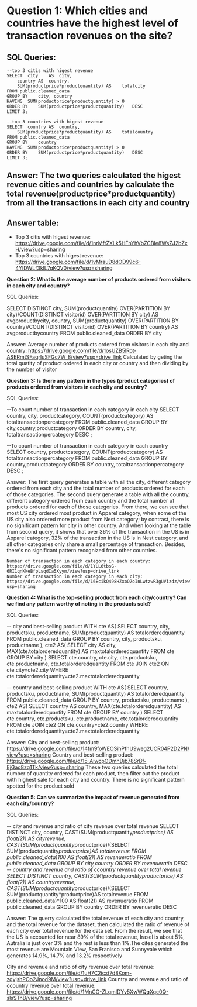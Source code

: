   
# Question 1: Which cities and countries have the highest level of transaction revenues on the site?

## SQL Queries:
	--top 3 citis with higest revenue
	SELECT 	city	AS	city,
		country	AS	country,
		SUM(productprice*productquantity) AS	totalcity
	FROM public.cleaned_data
	GROUP BY	city, country
	HAVING	SUM(productprice*productquantity) > 0
	ORDER BY	SUM(productprice*productquantity)	DESC
	LIMIT 3;

	--top 3 countries with higest revenue
	SELECT 	country	AS	country,
		SUM(productprice*productquantity) AS	totalcountry
	FROM public.cleaned_data
	GROUP BY	country
	HAVING	SUM(productprice*productquantity) > 0
	ORDER BY	SUM(productprice*productquantity)	DESC
	LIMIT 3;

## Answer: The two queries calculated the higest revenue cities and countries by calculate the total revenue(productprice*productquantity) from all the transactions in each city and country
## Answer table:
- Top 3 citis with higest revenue:	https://drive.google.com/file/d/1nrMftZXLk5HFhYhVbZCBIe8WsZJ2bZxH/view?usp=sharing
- Top 3 countries with higest revenue:	https://drive.google.com/file/d/1vMrauD8dOD99c6-4YIDWLf3klL7gKQV0/view?usp=sharing
	   



**Question 2: What is the average number of products ordered from visitors in each city and country?**


SQL Queries:

SELECT 	DISTINCT	city,
		SUM(productquantity)	OVER(PARTITION BY	city)/COUNT(DISTINCT	visitorid)	OVER(PARTITION BY	city) AS	avgproductbycity,
		country,
		SUM(productquantity)	OVER(PARTITION BY	country)/COUNT(DISTINCT	visitorid)	OVER(PARTITION BY	country) AS	avgproductbycountry
FROM	public.cleaned_data
ORDER BY	city

Answer:	Average number of products ordered from visitors in each city and country:	https://drive.google.com/file/d/1osUZB5lRot-ASERmtSFaqrIuSFGc7W_8/view?usp=drive_link
	Calculated by geting the total quatity of product ordered in each city or country and then dividing by the number of visitor


**Question 3: Is there any pattern in the types (product categories) of products ordered from visitors in each city and country?**


SQL Queries:

--To count number of transaction in each category in each city
SELECT	country,
		city,
		productcategory,
		COUNT(productcategory)	AS	totaltransactionpercategory
FROM	public.cleaned_data
GROUP BY	city,country,productcategory
ORDER BY	country,
			city,
			totaltransactionpercategory	DESC
;

--To count number of transaction in each category in each country			
SELECT	country,
		productcategory,
		COUNT(productcategory)	AS	totaltransactionpercategory	
FROM	public.cleaned_data
GROUP BY	country,productcategory
ORDER BY	country,
			totaltransactionpercategory DESC
;

Answer:	The first query generates a table with all the city, different category ordered from each city and the total number of products ordered for each of those categories. The second 	query generate a table with all the country, different category ordered from each country and the total number of products ordered for each of those categories. From there, we can 	see that most US city ordered most product in Apparel category, when some of the US city also ordered more product from Nest category; by contrast, there is no significant pattern 	for city in other country. And when looking at the table from second query, it shows that over 36% of the transaction in the US is in Apparel category, 32% of the transaction in 	the US is in Nest category, and all other categories only share a small percentage of transaction. Besides, there's no significant pattern recognized from other countries.

	Number of transaction in each category in each country:	https://drive.google.com/file/d/1YLL6tbsG-6RI1qnKkeBfpLsqdIa5Xyym/view?usp=drive_link
	Number of transaction in each category in each city:	https://drive.google.com/file/d/16EcikQ498HZxoQ7oInLwtzwR3gUVizdz/view?usp=sharing


**Question 4: What is the top-selling product from each city/country? Can we find any pattern worthy of noting in the products sold?**


SQL Queries:

-- city and best-selling product
WITH	cte AS(
	SELECT 	country,
			city,
			productsku,
			productname,
			SUM(productquantity) AS	totalorderedquantity
	FROM	public.cleaned_data
	GROUP BY	country,
				city,
				productsku,
				productname
),
cte2 AS(
	SELECT 	city	AS	city,
			MAX(cte.totalorderedquantity) AS	maxtotalorderedquantity
	FROM	cte
	GROUP BY	city
)
SELECT		cte.country,
			cte.city,
			cte.productsku,
			cte.productname,
			cte.totalorderedquantity
FROM	cte
JOIN	cte2 ON	cte.city=cte2.city
WHERE	cte.totalorderedquantity=cte2.maxtotalorderedquantity

--	country and best-selling product
WITH	cte AS(
	SELECT 	country,
			productsku,
			productname,
			SUM(productquantity) AS	totalorderedquantity
	FROM	public.cleaned_data
	GROUP BY	country,
				productsku,
				productname
),
cte2 AS(
	SELECT 	country	AS	country,
			MAX(cte.totalorderedquantity) AS	maxtotalorderedquantity
	FROM	cte
	GROUP BY	country
)
SELECT		cte.country,
			cte.productsku,
			cte.productname,
			cte.totalorderedquantity
FROM	cte
JOIN	cte2 ON	cte.country=cte2.country
WHERE	cte.totalorderedquantity=cte2.maxtotalorderedquantity



Answer:	City and best-selling product:	https://drive.google.com/file/d/14fm9foWEOSihPfhU9weg2UCR04P2D2PN/view?usp=sharing
	Country and best-selling product:	https://drive.google.com/file/d/15-AiwcpODmhDjb78SrBf-EjGao8zq1Tk/view?usp=sharing
	These two queries calculated the total number of quantity ordered for each product, then filter out the product with highest sale for each city and country. There is no significant 	pattern spotted for the product sold




**Question 5: Can we summarize the impact of revenue generated from each city/country?**

SQL Queries:

-- city and revenue and ratio of city revenue over total revenue
SELECT	DISTINCT	city, country,
		CAST(SUM(productquantity*productprice)	AS	float(2)) AS	cityrevenue,
		CAST(SUM(productquantity*productprice)/(SELECT SUM(productquantity*productprice)AS	totalrevenue	FROM	public.cleaned_data)*100 AS float(2)) AS	revenueratio
FROM	public.cleaned_data	
GROUP BY	city,country
ORDER BY	revenueratio DESC
-- country and revenue and ratio of ccountry revenue over total revenue
SELECT	DISTINCT	country,
		CAST(SUM(productquantity*productprice)	AS	float(2)) AS	countryrevenue,
		CAST(SUM(productquantity*productprice)/(SELECT SUM(productquantity*productprice)AS	totalrevenue	FROM	public.cleaned_data)*100 AS float(2)) AS	revenueratio
FROM	public.cleaned_data	
GROUP BY	country
ORDER BY	revenueratio DESC



Answer:
The querry calculated the total revenue of each city and country, and the total revenue for the dataset, then calculated the ratio of revenue of each city over total revenue for the data set. From the result, we see that the US is accounted for near 89% of the total revenue, Irasel is about 5%, Autralia is just over 3% and the rest is less than 1%.The cites generated the most revenue are Mountain View, San Franisco and Sunnyvale which generates 14.9%, 14.7% and 13.2% respectively

City and revenue and ratio of city revenue over total revenue:	https://drive.google.com/file/d/1uH7C2icxt7d8Kom-zdyjshPOo2Jnod9M/view?usp=drive_link
Country and revenue and ratio of ccountry revenue over total revenue:	https://drive.google.com/file/d/1MnCG-ZLqmIDYv5XwWQqXqc0Q-slsSTnB/view?usp=sharing


